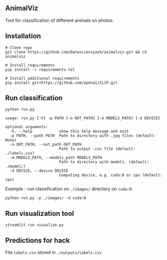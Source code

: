 ## AnimalViz
Tool for classification of different animals on photos.

## Installation

```
# Clone repo
git clone https://github.com/Datasciensyash/animalviz.git && cd animalviz

# Install requirements
pip install -r requirements.txt

# Install additional requirements
pip install git+https://github.com/openai/CLIP.git
```

## Run classification

```
python run.py

usage: run.py [-h] -p PATH [-o OUT_PATH] [-m MODELS_PATH] [-d DEVICE]

optional arguments:
  -h, --help            show this help message and exit
  -p PATH, --path PATH  Path to directory with .jpg files (default: None)
  -o OUT_PATH, --out_path OUT_PATH
                        Path to output .csv file (default: ./labels.csv)
  -m MODELS_PATH, --models_path MODELS_PATH
                        Path to directory with models. (default: ./model/)
  -d DEVICE, --device DEVICE
                        Computing device, e.g. cuda:0 or cpu (default: cpu)
```
Example - run classification on `./images/` directory on `cuda:0`:

```
python run.py -p ./images/ -d cuda:0
```

## Run visualization tool

```
streamlit run visualize.py
```

## Predictions for hack
File `labels.csv` stored in `./outputs/labels.csv`